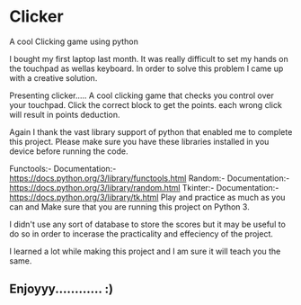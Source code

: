   
# Clicker
A cool Clicking game using python

I bought my first laptop last month. It was really difficult to set my hands on the touchpad as wellas keyboard. In order to solve this problem I came up with a creative solution.

Presenting clicker.....
A cool clicking game that checks you control over your touchpad. Click the correct block to get the points. each wrong click will result in points deduction.

Again I thank the vast library support of python that enabled me to complete this project. Please make sure you have these libraries installed in you device before running the code.

Functools:- Documentation:- https://docs.python.org/3/library/functools.html
Random:- Documentation:- https://docs.python.org/3/library/random.html
Tkinter:- Documentation:- https://docs.python.org/3/library/tk.html
Play and practice as much as you can and Make sure that you are running this project on Python 3.

I didn't use any sort of database to store the scores but it may be useful to do so in order to incerase the practicality and effeciency of the project.

I learned a lot while making this project and I am sure it will teach you the same.

## Enjoyyy............ :)
